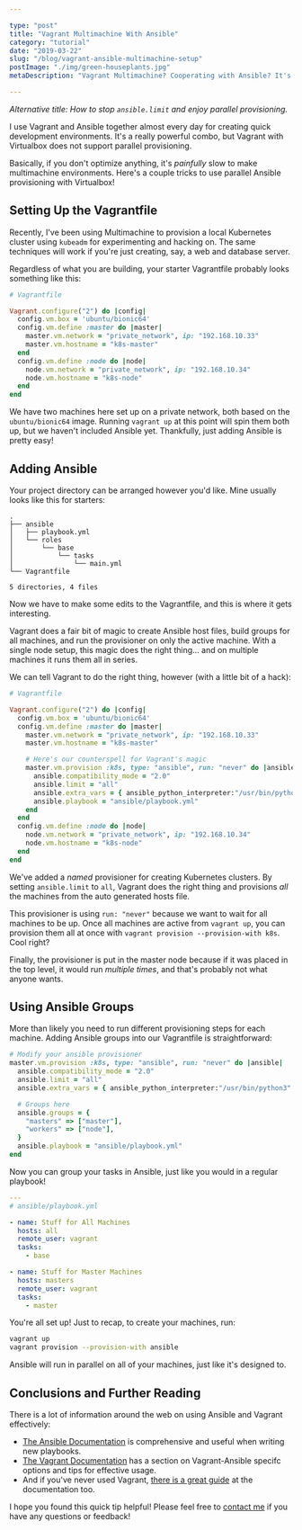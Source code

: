 ```yaml
---

type: "post"
title: "Vagrant Multimachine With Ansible"
category: "tutorial"
date: "2019-03-22"
slug: "/blog/vagrant-ansible-multimachine-setup"
postImage: "./img/green-houseplants.jpg"
metaDescription: "Vagrant Multimachine? Cooperating with Ansible? It's more likely than you think."

---
```


_Alternative title: How to stop `ansible.limit` and enjoy parallel provisioning._

I use Vagrant and Ansible together almost every day for creating quick development environments. It's a really powerful combo, but Vagrant with Virtualbox does not support parallel provisioning.

Basically, if you don't optimize anything, it's _painfully_ slow to make multimachine environments. Here's a couple tricks to use parallel Ansible provisioning with Virtualbox!

## Setting Up the Vagrantfile

Recently, I've been using Multimachine to provision a local Kubernetes cluster using `kubeadm` for experimenting and hacking on. The same techniques will work if you're just creating, say, a web and database server.

Regardless of what you are building, your starter Vagrantfile probably looks something like this:


```ruby
# Vagrantfile

Vagrant.configure("2") do |config|
  config.vm.box = 'ubuntu/bionic64'
  config.vm.define :master do |master|
    master.vm.network = "private_network", ip: "192.168.10.33"
    master.vm.hostname = "k8s-master"
  end
  config.vm.define :node do |node|
    node.vm.network = "private_network", ip: "192.168.10.34"
    node.vm.hostname = "k8s-node"
  end
end
```

We have two machines here set up on a private network, both based on the `ubuntu/bionic64` image. Running `vagrant up` at this point will spin them both up, but we haven't included Ansible yet. Thankfully, just adding Ansible is pretty easy!

## Adding Ansible

Your project directory can be arranged however you'd like. Mine usually looks like this for starters:

```
.
├── ansible
│   ├── playbook.yml
│   └── roles
│       └── base
│           └── tasks
│               └── main.yml
└── Vagrantfile

5 directories, 4 files
```

Now we have to make some edits to the Vagrantfile, and this is where it gets interesting.

Vagrant does a fair bit of magic to create Ansible host files, build groups for all machines, and run the provisioner on only the active machine. With a single node setup, this magic does the right thing... and on multiple machines it runs them all in series.

We can tell Vagrant to do the right thing, however (with a little bit of a hack):

```ruby
# Vagrantfile

Vagrant.configure("2") do |config|
  config.vm.box = 'ubuntu/bionic64'
  config.vm.define :master do |master|
    master.vm.network = "private_network", ip: "192.168.10.33"
    master.vm.hostname = "k8s-master"

    # Here's our counterspell for Vagrant's magic
    master.vm.provision :k8s, type: "ansible", run: "never" do |ansible|
      ansible.compatibility_mode = "2.0"
      ansible.limit = "all"
      ansible.extra_vars = { ansible_python_interpreter:"/usr/bin/python3" }
      ansible.playbook = "ansible/playbook.yml"
    end
  end
  config.vm.define :node do |node|
    node.vm.network = "private_network", ip: "192.168.10.34"
    node.vm.hostname = "k8s-node"
  end
end
```

We've added a _named_ provisioner for creating Kubernetes clusters. By setting `ansible.limit` to `all`, Vagrant does the right thing and provisions _all_ the machines from the auto generated hosts file.

This provisioner is using `run: "never"` because we want to wait for all machines to be up. Once all machines are active from `vagrant up`, you can provision them all at once with `vagrant provision --provision-with k8s`. Cool right?

Finally, the provisioner is put in the master node because if it was placed in the top level, it would run _multiple times_, and that's probably not what anyone wants.

## Using Ansible Groups

More than likely you need to run different provisioning steps for each machine. Adding Ansible groups into our Vagrantfile is straightforward:

```ruby
# Modify your ansible provisioner
master.vm.provision :k8s, type: "ansible", run: "never" do |ansible|
  ansible.compatibility_mode = "2.0"
  ansible.limit = "all"
  ansible.extra_vars = { ansible_python_interpreter:"/usr/bin/python3" }

  # Groups here
  ansible.groups = {
    "masters" => ["master"],
    "workers" => ["node"],
  }
  ansible.playbook = "ansible/playbook.yml"
end
```

Now you can group your tasks in Ansible, just like you would in a regular playbook!

```yaml
---
# ansible/playbook.yml

- name: Stuff for All Machines
  hosts: all
  remote_user: vagrant
  tasks:
    - base

- name: Stuff for Master Machines
  hosts: masters
  remote_user: vagrant
  tasks:
    - master
```

You're all set up! Just to recap, to create your machines, run:

```bash
vagrant up
vagrant provision --provision-with ansible
```

Ansible will run in parallel on all of your machines, just like it's designed to.

## Conclusions and Further Reading

There is a lot of information around the web on using Ansible and Vagrant effectively:

* [The Ansible Documentation](https://docs.ansible.com/) is comprehensive and useful when writing new playbooks.
* [The Vagrant Documentation](https://www.vagrantup.com/docs/provisioning/ansible.html) has a section on Vagrant-Ansible specifc options and tips for effective usage.
* And if you've never used Vagrant, [there is a great guide](https://www.vagrantup.com/intro/getting-started/index.html) at the documentation too.

I hope you found this quick tip helpful! Please feel free to [contact me](/contact) if you have any questions or feedback!
